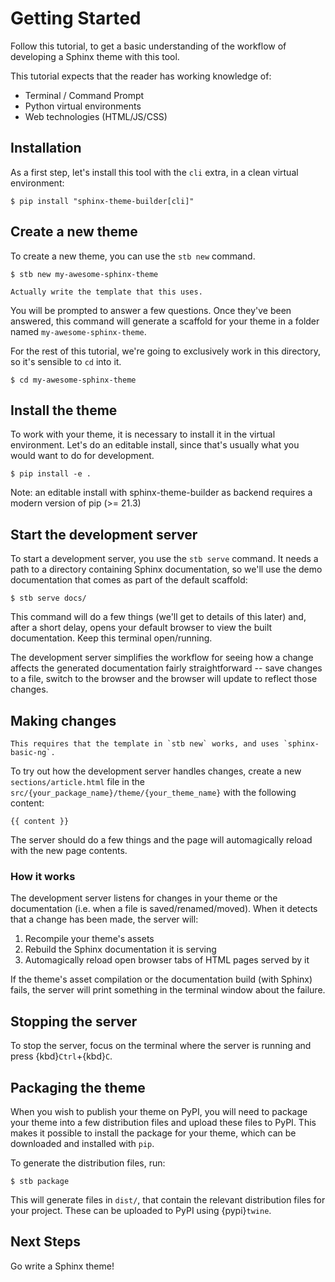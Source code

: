 # Getting Started

Follow this tutorial, to get a basic understanding of the workflow of developing a Sphinx theme with this tool.

This tutorial expects that the reader has working knowledge of:

- Terminal / Command Prompt
- Python virtual environments
- Web technologies (HTML/JS/CSS)

[sphinx]: https://www.sphinx-doc.org/en/master/
[jinja]: https://palletsprojects.com/p/jinja/

## Installation

As a first step, let's install this tool with the `cli` extra, in a clean virtual environment:

```shell
$ pip install "sphinx-theme-builder[cli]"
```

## Create a new theme

To create a new theme, you can use the `stb new` command.

```shell
$ stb new my-awesome-sphinx-theme
```

```{todo}
Actually write the template that this uses.
```

You will be prompted to answer a few questions. Once they've been answered, this command will generate a scaffold for your theme in a folder named `my-awesome-sphinx-theme`.

For the rest of this tutorial, we're going to exclusively work in this directory, so it's sensible to `cd` into it.

```shell
$ cd my-awesome-sphinx-theme
```

[cookiecutter]: https://cookiecutter.readthedocs.io/
[cruft]: https://github.com/cruft/cruft

## Install the theme

To work with your theme, it is necessary to install it in the virtual environment. Let's do an editable install, since that's usually what you would want to do for development.

```shell
$ pip install -e .
```

Note: an editable install with sphinx-theme-builder as backend requires a modern version of pip (>= 21.3)

## Start the development server

To start a development server, you use the `stb serve` command. It needs a path to a directory containing Sphinx documentation, so we'll use the demo documentation that comes as part of the default scaffold:

```shell
$ stb serve docs/
```

This command will do a few things (we'll get to details of this later) and, after a short delay, opens your default browser to view the built documentation. Keep this terminal open/running.

The development server simplifies the workflow for seeing how a change affects the generated documentation fairly straightforward -- save changes to a file, switch to the browser and the browser will update to reflect those changes.

## Making changes

```{todo}
This requires that the template in `stb new` works, and uses `sphinx-basic-ng`.
```

To try out how the development server handles changes, create a new `sections/article.html` file in the `src/{your_package_name}/theme/{your_theme_name}` with the following content:

```jinja
{{ content }}
```

The server should do a few things and the page will automagically reload with the new page contents.

### How it works

The development server listens for changes in your theme or the documentation (i.e. when a file is saved/renamed/moved). When it detects that a change has been made, the server will:

1. Recompile your theme's assets
2. Rebuild the Sphinx documentation it is serving
3. Automagically reload open browser tabs of HTML pages served by it

If the theme's asset compilation or the documentation build (with Sphinx) fails, the server will print something in the terminal window about the failure.

## Stopping the server

To stop the server, focus on the terminal where the server is running and press {kbd}`Ctrl`+{kbd}`C`.

## Packaging the theme

When you wish to publish your theme on PyPI, you will need to package your theme into a few distribution files and upload these files to PyPI. This makes it possible to install the package for your theme, which can be downloaded and installed with `pip`.

To generate the distribution files, run:

```shell
$ stb package
```

This will generate files in `dist/`, that contain the relevant distribution files for your project. These can be uploaded to PyPI using {pypi}`twine`.

## Next Steps

Go write a Sphinx theme!
